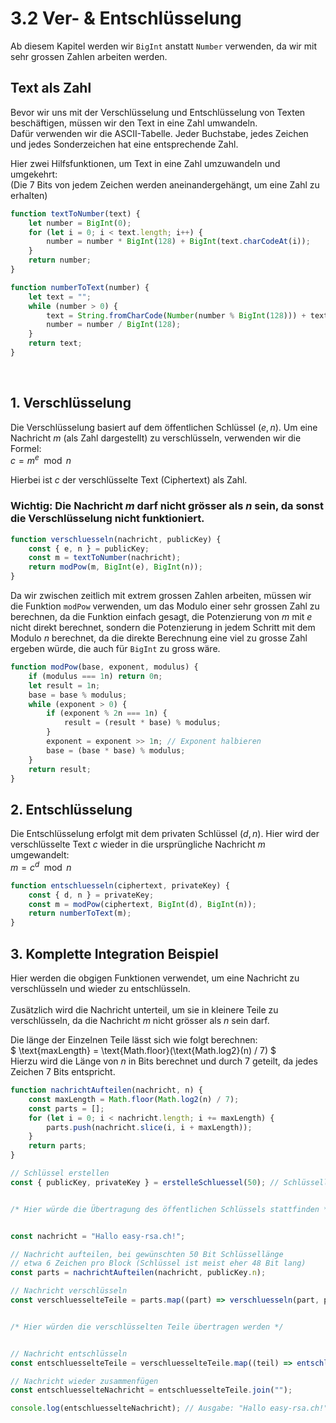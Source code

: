 # 3.2 Ver- & Entschlüsselung
Ab diesem Kapitel werden wir `BigInt` anstatt `Number` verwenden, da wir mit sehr grossen Zahlen arbeiten werden.
## Text als Zahl
Bevor wir uns mit der Verschlüsselung und Entschlüsselung von Texten beschäftigen, müssen wir den Text in eine Zahl umwandeln.
<br>
Dafür verwenden wir die ASCII-Tabelle. Jeder Buchstabe, jedes Zeichen und jedes Sonderzeichen hat eine entsprechende Zahl.

Hier zwei Hilfsfunktionen, um Text in eine Zahl umzuwandeln und umgekehrt: <br>
(Die 7 Bits von jedem Zeichen werden aneinandergehängt, um eine Zahl zu erhalten)
```javascript
function textToNumber(text) {
    let number = BigInt(0);
    for (let i = 0; i < text.length; i++) {
        number = number * BigInt(128) + BigInt(text.charCodeAt(i));
    }
    return number;
}

function numberToText(number) {
    let text = "";
    while (number > 0) {
        text = String.fromCharCode(Number(number % BigInt(128))) + text;
        number = number / BigInt(128);
    }
    return text;
}

```
<br>


## 1. Verschlüsselung
Die Verschlüsselung basiert auf dem öffentlichen Schlüssel $(e, n)$. Um eine Nachricht $m$ (als Zahl dargestellt) zu verschlüsseln, verwenden wir die Formel: 
<br> 
$c = m^e \mod n$
<br>

Hierbei ist $c$ der verschlüsselte Text (Ciphertext) als Zahl.

### Wichtig: Die Nachricht $m$ darf nicht grösser als $n$ sein, da sonst die Verschlüsselung nicht funktioniert.

```javascript
function verschluesseln(nachricht, publicKey) {
    const { e, n } = publicKey;
    const m = textToNumber(nachricht);
    return modPow(m, BigInt(e), BigInt(n));
}
```
Da wir zwischen zeitlich mit extrem grossen Zahlen arbeiten, müssen wir die Funktion `modPow` verwenden, um das Modulo einer sehr grossen Zahl zu berechnen, da die Funktion einfach gesagt, die Potenzierung von $m$ mit $e$ nicht direkt berechnet, sondern die Potenzierung in jedem Schritt mit dem Modulo $n$ berechnet, da die direkte Berechnung eine viel zu grosse Zahl ergeben würde, die auch für `BigInt` zu gross wäre.
```javascript
function modPow(base, exponent, modulus) {
    if (modulus === 1n) return 0n;
    let result = 1n;
    base = base % modulus;
    while (exponent > 0) {
        if (exponent % 2n === 1n) {
            result = (result * base) % modulus;
        }
        exponent = exponent >> 1n; // Exponent halbieren
        base = (base * base) % modulus;
    }
    return result;
}
```

## 2. Entschlüsselung
Die Entschlüsselung erfolgt mit dem privaten Schlüssel $(d, n)$. Hier wird der verschlüsselte Text $c$ wieder in die ursprüngliche Nachricht $m$ umgewandelt: 
<br> 
$m = c^d \mod n$
<br>

```javascript
function entschluesseln(ciphertext, privateKey) {
    const { d, n } = privateKey;
    const m = modPow(ciphertext, BigInt(d), BigInt(n));
    return numberToText(m);
}
```

## 3. Komplette Integration Beispiel
Hier werden die obgigen Funktionen verwendet, um eine Nachricht zu verschlüsseln und wieder zu entschlüsseln. <br> <br>
Zusätzlich wird die Nachricht unterteil, um sie in kleinere Teile zu verschlüsseln, da die Nachricht $m$ nicht grösser als $n$ sein darf. <br>

Die länge der Einzelnen Teile lässt sich wie folgt berechnen: <br>
$ \text{maxLength} = \text{Math.floor}(\text{Math.log2}(n) / 7) $ <br>
Hierzu wird die Länge von $n$ in Bits berechnet und durch 7 geteilt, da jedes Zeichen 7 Bits entspricht.
```javascript
function nachrichtAufteilen(nachricht, n) {
    const maxLength = Math.floor(Math.log2(n) / 7);
    const parts = [];
    for (let i = 0; i < nachricht.length; i += maxLength) {
        parts.push(nachricht.slice(i, i + maxLength));
    }
    return parts;
}

// Schlüssel erstellen
const { publicKey, privateKey } = erstelleSchluessel(50); // Schlüssellänge von 50 Bit


/* Hier würde die Übertragung des öffentlichen Schlüssels stattfinden */


const nachricht = "Hallo easy-rsa.ch!";

// Nachricht aufteilen, bei gewünschten 50 Bit Schlüssellänge
// etwa 6 Zeichen pro Block (Schlüssel ist meist eher 48 Bit lang)
const parts = nachrichtAufteilen(nachricht, publicKey.n);

// Nachricht verschlüsseln
const verschluesselteTeile = parts.map((part) => verschluesseln(part, publicKey));


/* Hier würden die verschlüsselten Teile übertragen werden */


// Nachricht entschlüsseln
const entschluesselteTeile = verschluesselteTeile.map((teil) => entschluesseln(teil, privateKey));

// Nachricht wieder zusammenfügen
const entschluesselteNachricht = entschluesselteTeile.join("");

console.log(entschluesselteNachricht); // Ausgabe: "Hallo easy-rsa.ch!"
```

<VisEnDecode></VisEnDecode>